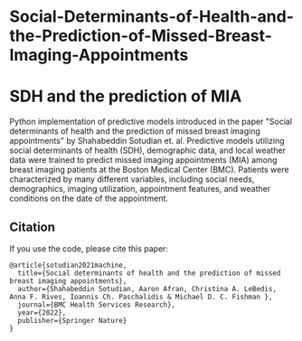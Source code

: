# Social-Determinants-of-Health-and-the-Prediction-of-Missed-Breast-Imaging-Appointments

# SDH and the prediction of MIA
Python implementation of predictive models introduced in the paper "Social determinants of health and the prediction of missed breast imaging appointments" by Shahabeddin Sotudian et. al.
Predictive models utilizing social determinants of health (SDH), demographic data, and local weather data were trained to predict missed imaging appointments (MIA) among breast imaging patients at the Boston Medical Center (BMC). Patients were characterized by many different variables, including social needs, demographics, imaging utilization, appointment features, and weather conditions on the date of the appointment.
 
 
 
## Citation

If you use the code, please cite this paper:

```text
@article{sotudian2021machine,
  title={Social determinants of health and the prediction of missed breast imaging appointments},
  author={Shahabeddin Sotudian, Aaron Afran, Christina A. LeBedis, Anna F. Rives, Ioannis Ch. Paschalidis & Michael D. C. Fishman },
  journal={BMC Health Services Research},
  year={2022},
  publisher={Springer Nature}
}
```
